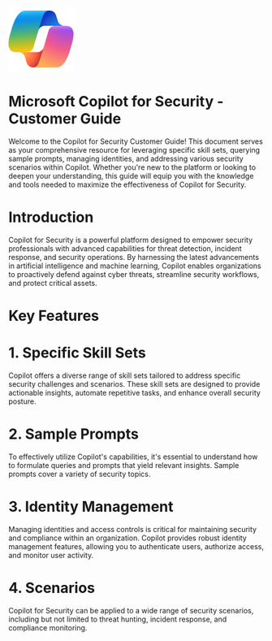 ![Security CoPilot Logo](https://github.com/Azure/Copilot-For-Security/blob/main/Images/ic_fluent_copilot_64_64%402x.png)
# Microsoft Copilot for Security - Customer Guide
Welcome to the Copilot for Security Customer Guide! This document serves as your comprehensive resource for leveraging specific skill sets, querying sample prompts, managing identities, and addressing various security scenarios within Copilot. Whether you're new to the platform or looking to deepen your understanding, this guide will equip you with the knowledge and tools needed to maximize the effectiveness of Copilot for Security.

# Introduction
Copilot for Security is a powerful platform designed to empower security professionals with advanced capabilities for threat detection, incident response, and security operations. By harnessing the latest advancements in artificial intelligence and machine learning, Copilot enables organizations to proactively defend against cyber threats, streamline security workflows, and protect critical assets.

# Key Features
# 1. Specific Skill Sets
Copilot offers a diverse range of skill sets tailored to address specific security challenges and scenarios. These skill sets are designed to provide actionable insights, automate repetitive tasks, and enhance overall security posture.

# 2.  Sample Prompts
To effectively utilize Copilot's capabilities, it's essential to understand how to formulate queries and prompts that yield relevant insights. Sample prompts cover a variety of security topics.

# 3. Identity Management
Managing identities and access controls is critical for maintaining security and compliance within an organization. Copilot provides robust identity management features, allowing you to authenticate users, authorize access, and monitor user activity.

# 4.  Scenarios
Copilot for Security can be applied to a wide range of security scenarios, including but not limited to threat hunting, incident response, and compliance monitoring.
